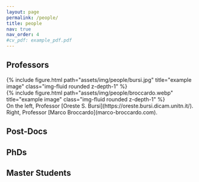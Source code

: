 ```yaml
---
layout: page
permalink: /people/
title: people
nav: true
nav_order: 4
#cv_pdf: example_pdf.pdf
---
```


## Professors

<div class="row">
    <div class="col-sm mt-3 mt-md-0">
        {% include figure.html path="assets/img/people/bursi.jpg" title="example image" class="img-fluid rounded z-depth-1" %}
    </div>
    <div class="col-sm mt-3 mt-md-0">
        {% include figure.html path="assets/img/people/broccardo.webp" title="example image" class="img-fluid rounded z-depth-1" %}
    </div>
</div>
<div class="caption">
    On the left, Professor [Oreste S. Bursi](https://oreste.bursi.dicam.unitn.it/). Right, Professor [Marco Broccardo](marco-broccardo.com).
</div>

## Post-Docs

## PhDs

## Master Students
